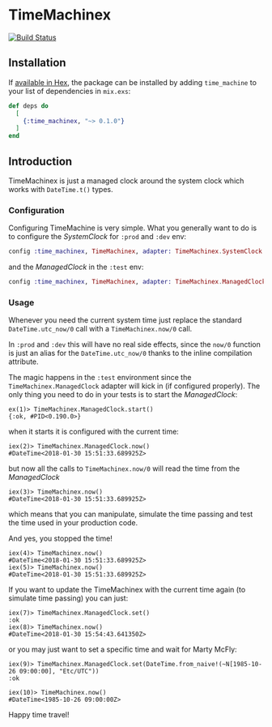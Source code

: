 # TimeMachinex
[![Build Status](https://travis-ci.org/shinyscorpion/time_machinex.svg?branch=master)](https://travis-ci.org/shinyscorpion/time_machinex)
## Installation

If [available in Hex](https://hex.pm/docs/publish), the package can be installed
by adding `time_machine` to your list of dependencies in `mix.exs`:

```elixir
def deps do
  [
    {:time_machinex, "~> 0.1.0"}
  ]
end
```

## Introduction
TimeMachinex is just a managed clock around the system clock which works with `DateTime.t()` types.

### Configuration
Configuring TimeMachine is very simple. What you generally want to do is to configure the *SystemClock* for `:prod` and `:dev` env:

```elixir
config :time_machinex, TimeMachinex, adapter: TimeMachinex.SystemClock
```

and the *ManagedClock* in the `:test` env:
```elixir
config :time_machinex, TimeMachinex, adapter: TimeMachinex.ManagedClock
```

### Usage
Whenever you need the current system time just replace the standard `DateTime.utc_now/0` call with a `TimeMachinex.now/0` call.

In `:prod` and `:dev` this will have no real side effects, since the `now/0` function is just an alias for the `DateTime.utc_now/0` thanks to the inline compilation attribute.

The magic happens in the `:test` environment since the `TimeMachinex.ManagedClock` adapter will kick in (if configured properly).
The only thing you need to do in your tests is to start the *ManagedClock*:

    ex(1)> TimeMachinex.ManagedClock.start()
    {:ok, #PID<0.190.0>}

when it starts it is configured with the current time:

    iex(2)> TimeMachinex.ManagedClock.now()
    #DateTime<2018-01-30 15:51:33.689925Z>

but now all the calls to `TimeMachinex.now/0` will read the time from the *ManagedClock*

    iex(3)> TimeMachinex.now()
    #DateTime<2018-01-30 15:51:33.689925Z>

which means that you can manipulate, simulate the time passing and test the time used in your production code.

And yes, you stopped the time!

    iex(4)> TimeMachinex.now()
    #DateTime<2018-01-30 15:51:33.689925Z>
    iex(5)> TimeMachinex.now()
    #DateTime<2018-01-30 15:51:33.689925Z>

If you want to update the TimeMachinex with the current time again (to simulate time passing) you can just:

    iex(7)> TimeMachinex.ManagedClock.set()
    :ok
    iex(8)> TimeMachinex.now()
    #DateTime<2018-01-30 15:54:43.641350Z>

or you may just want to set a specific time and wait for Marty McFly:

    iex(9)> TimeMachinex.ManagedClock.set(DateTime.from_naive!(~N[1985-10-26 09:00:00], "Etc/UTC"))
    :ok

    iex(10)> TimeMachinex.now()
    #DateTime<1985-10-26 09:00:00Z>

Happy time travel!
